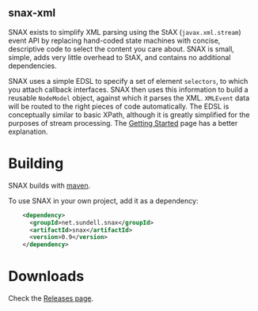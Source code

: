 snax-xml
--------

SNAX exists to simplify XML parsing using the StAX (`javax.xml.stream`) event
API by replacing hand-coded state machines with concise, descriptive code to
select the content you care about. SNAX is small, simple, adds very little
overhead to StAX, and contains no additional dependencies.

SNAX uses a simple EDSL to specify a set of element `selectors`, to which you
attach callback interfaces. SNAX then uses this information to build a reusable
`NodeModel` object, against which it parses the XML. `XMLEvent` data will be
routed to the right pieces of code automatically. The EDSL is conceptually
similar to basic XPath, although it is greatly simplified for the purposes of
stream processing. The [Getting Started](https://github.com/tingley/snax-xml/wiki/Getting-Started) page has a better explanation.

Building
========

SNAX builds with [maven](http://maven.apache.org).

To use SNAX in your own project, add it as a dependency:
```xml
    <dependency>
      <groupId>net.sundell.snax</groupId>
      <artifactId>snax</artifactId>
      <version>0.9</version>
    </dependency>
```

Downloads
=========

Check the [Releases page](https://github.com/tingley/snax-xml/releases).
